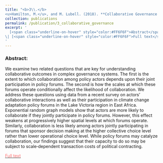 ```yaml
---
title: "<b>3\\.</b> 
<u>Hamilton, M.</u>, and M. Lubell. (2018). **Collaborative Governance of Climate Change Adaptation Across Spatial and Institutional Scales.** Policy Studies Journal 46(2), 222-247."
collection: publications
permalink: /publication/3_collaborative_governance
excerpt: '
  [<span class="underline-on-hover" style="color:#FF6F6F">Abstract</span>](../publication/3_collaborative_governance)
\| [<span class="underline-on-hover" style="color:#FF6F6F">Full text</span>](https://github.com/matthewlhamilton/matthewlhamilton.github.io/raw/master/images/Hamilton%20and%20Lubell-2018-Policy_Studies_Journal.pdf)
'
---
```


### Abstract:

<p>
We examine two related questions that are key for understanding collaborative outcomes in complex governance systems. The first is the extent to which collaboration among policy actors depends upon their joint participation in policy forums. The second is how the scales at which these forums operate conditionally affect the likelihood of collaboration. We address these questions using data from a recent survey on actors’ collaborative interactions as well as their participation in climate change adaptation policy forums in the Lake Victoria region in East Africa. Exponential random graph models show that actors are more likely to collaborate if they jointly participate in policy forums. However, this effect weakens at progressively higher spatial levels at which forums operate. Similarly, collaboration is less likely among actors jointly participating in forums that sponsor decision making at the higher collective choice level rather than lower operational choice level. While policy forums may catalyze collaboration, our findings suggest that their capacity to do so may be subject to scale‐dependent transaction costs of political contracting.
</p>

[<span class="underline-on-hover" style="color:#FF6F6F">Full text</span>](https://github.com/matthewlhamilton/matthewlhamilton.github.io/raw/master/images/Hamilton%20and%20Lubell-2018-Policy_Studies_Journal.pdf)

